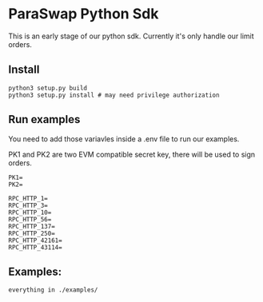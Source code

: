# ParaSwap Python Sdk

This is an early stage of our python sdk. Currently it's only handle our limit orders.

## Install

```
python3 setup.py build
python3 setup.py install # may need privilege authorization
```

## Run examples

You need to add those variavles inside a .env file to run our examples.

PK1 and PK2 are two EVM compatible secret key, there will be used to sign orders.

```
PK1=
PK2=

RPC_HTTP_1=
RPC_HTTP_3=
RPC_HTTP_10=
RPC_HTTP_56=
RPC_HTTP_137=
RPC_HTTP_250=
RPC_HTTP_42161=
RPC_HTTP_43114=
```

## Examples:

```
everything in ./examples/
```
